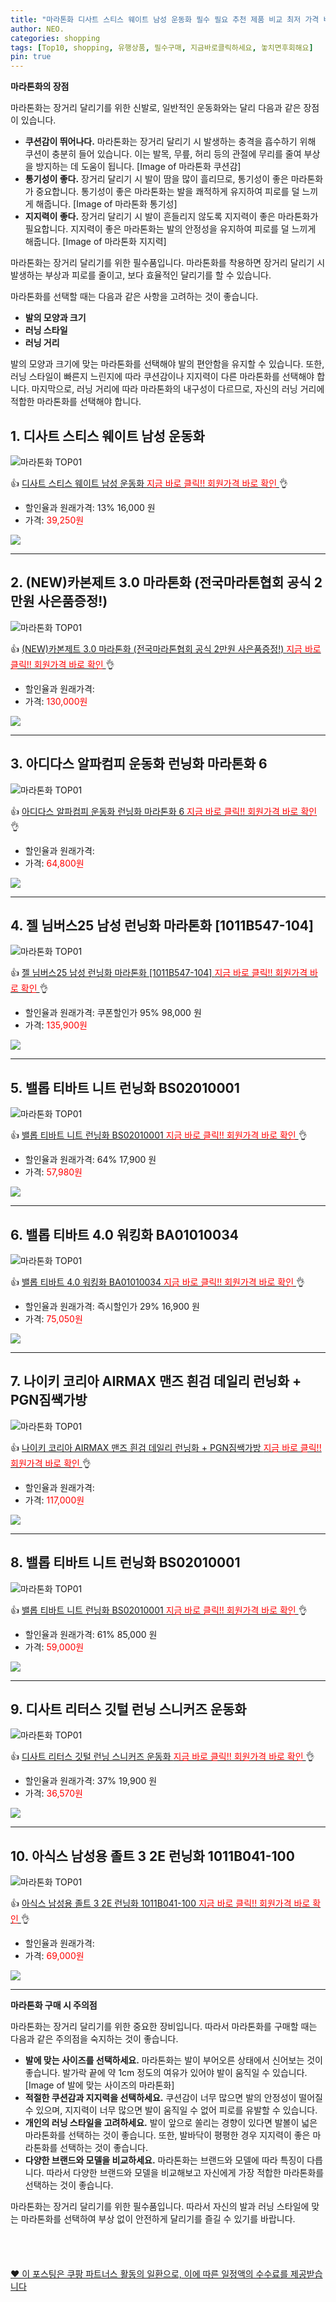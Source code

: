 ```yaml
---
title: "마라톤화 디사트 스티스 웨이트 남성 운동화 필수 필요 추천 제품 비교 최저 가격 비교 장점 구매 후기 구매평"
author: NEO.
categories: shopping
tags: [Top10, shopping, 유행상품, 필수구매, 지금바로클릭하세요, 놓치면후회해요]
pin: true
---
```

**마라톤화의 장점**

마라톤화는 장거리 달리기를 위한 신발로, 일반적인 운동화와는 달리 다음과 같은 장점이 있습니다.

* **쿠션감이 뛰어나다.** 마라톤화는 장거리 달리기 시 발생하는 충격을 흡수하기 위해 쿠션이 충분히 들어 있습니다. 이는 발목, 무릎, 허리 등의 관절에 무리를 줄여 부상을 방지하는 데 도움이 됩니다.
[Image of 마라톤화 쿠션감]
* **통기성이 좋다.** 장거리 달리기 시 발이 땀을 많이 흘리므로, 통기성이 좋은 마라톤화가 중요합니다. 통기성이 좋은 마라톤화는 발을 쾌적하게 유지하여 피로를 덜 느끼게 해줍니다.
[Image of 마라톤화 통기성]
* **지지력이 좋다.** 장거리 달리기 시 발이 흔들리지 않도록 지지력이 좋은 마라톤화가 필요합니다. 지지력이 좋은 마라톤화는 발의 안정성을 유지하여 피로를 덜 느끼게 해줍니다.
[Image of 마라톤화 지지력]

마라톤화는 장거리 달리기를 위한 필수품입니다. 마라톤화를 착용하면 장거리 달리기 시 발생하는 부상과 피로를 줄이고, 보다 효율적인 달리기를 할 수 있습니다.

마라톤화를 선택할 때는 다음과 같은 사항을 고려하는 것이 좋습니다.

* **발의 모양과 크기**
* **러닝 스타일**
* **러닝 거리**

발의 모양과 크기에 맞는 마라톤화를 선택해야 발의 편안함을 유지할 수 있습니다. 또한, 러닝 스타일이 빠른지 느린지에 따라 쿠션감이나 지지력이 다른 마라톤화를 선택해야 합니다. 마지막으로, 러닝 거리에 따라 마라톤화의 내구성이 다르므로, 자신의 러닝 거리에 적합한 마라톤화를 선택해야 합니다.

   

## 1. 디사트 스티스 웨이트 남성 운동화

![마라톤화 TOP01](https://thumbnail10.coupangcdn.com/thumbnails/remote/490x490ex/image/vendor_inventory/1e36/42db036d1c890577bec196132fe7b8239408a12d132fa38090ef642863c1.jpg)


👍 [디사트 스티스 웨이트 남성 운동화 <font color=red> 지금 바로 클릭!! 회원가격 바로 확인 </font> ](https://link.coupang.com/re/AFFSDP?lptag=AF3617701&subid=GithubCoopas&pageKey=6675315822&traceid=V0-153&itemId=15373627804&vendorItemId=85847746650) 👌 


- 할인율과 원래가격: 13%  16,000   원
- 가격: <span style='color:red'>39,250원</span>

[![](/discount_price.png)](https://link.coupang.com/re/AFFSDP?lptag=AF3617701&subid=GithubCoopas&pageKey=6675315822&traceid=V0-153&itemId=15373627804&vendorItemId=85847746650)

---


   

## 2. (NEW)카본제트 3.0 마라톤화 (전국마라톤협회 공식 2만원 사은품증정!)

![마라톤화 TOP01](https://thumbnail10.coupangcdn.com/thumbnails/remote/490x490ex/image/vendor_inventory/4cc0/fd7da59a52d789a13898d006726f881ee8551343153bcfc7722f07f32e2e.jpg)


👍 [(NEW)카본제트 3.0 마라톤화 (전국마라톤협회 공식 2만원 사은품증정!) <font color=red> 지금 바로 클릭!! 회원가격 바로 확인 </font> ](https://link.coupang.com/re/AFFSDP?lptag=AF3617701&subid=GithubCoopas&pageKey=7235384920&traceid=V0-153&itemId=18370198322&vendorItemId=85513721871) 👌 


- 할인율과 원래가격: 
- 가격: <span style='color:red'>130,000원</span>

[![](/discount_price.png)](https://link.coupang.com/re/AFFSDP?lptag=AF3617701&subid=GithubCoopas&pageKey=7235384920&traceid=V0-153&itemId=18370198322&vendorItemId=85513721871)

---


   

## 3. 아디다스 알파컴피 운동화 런닝화 마라톤화 6

![마라톤화 TOP01](https://thumbnail6.coupangcdn.com/thumbnails/remote/490x490ex/image/vendor_inventory/cf8e/3c7c2fb0bef257ae257f045ee3fb756d101b48956f0cc9b879e8c2eec1ff.jpg)


👍 [아디다스 알파컴피 운동화 런닝화 마라톤화 6 <font color=red> 지금 바로 클릭!! 회원가격 바로 확인 </font> ](https://link.coupang.com/re/AFFSDP?lptag=AF3617701&subid=GithubCoopas&pageKey=7610150617&traceid=V0-153&itemId=20153175659&vendorItemId=87246103262) 👌 


- 할인율과 원래가격: 
- 가격: <span style='color:red'>64,800원</span>

[![](/discount_price.png)](https://link.coupang.com/re/AFFSDP?lptag=AF3617701&subid=GithubCoopas&pageKey=7610150617&traceid=V0-153&itemId=20153175659&vendorItemId=87246103262)

---


   

## 4. 젤 님버스25 남성 런닝화 마라톤화 [1011B547-104]

![마라톤화 TOP01](https://thumbnail10.coupangcdn.com/thumbnails/remote/490x490ex/image/vendor_inventory/b96e/c45d143985a2fe229d52331e394e2b7652f03e907b7a78fae7ff832d0149.jpg)


👍 [젤 님버스25 남성 런닝화 마라톤화 [1011B547-104] <font color=red> 지금 바로 클릭!! 회원가격 바로 확인 </font> ](https://link.coupang.com/re/AFFSDP?lptag=AF3617701&subid=GithubCoopas&pageKey=7526244865&traceid=V0-153&itemId=19750516068&vendorItemId=86854027912) 👌 


- 할인율과 원래가격: 쿠폰할인가 95%  98,000   원
- 가격: <span style='color:red'>135,900원</span>

[![](/discount_price.png)](https://link.coupang.com/re/AFFSDP?lptag=AF3617701&subid=GithubCoopas&pageKey=7526244865&traceid=V0-153&itemId=19750516068&vendorItemId=86854027912)

---


   

## 5. 밸롭 티바트 니트 런닝화 BS02010001

![마라톤화 TOP01](https://thumbnail6.coupangcdn.com/thumbnails/remote/490x490ex/image/retail/images/855355206694329-469c7c9a-49b3-4300-a9b9-38ad3678f101.jpg)


👍 [밸롭 티바트 니트 런닝화 BS02010001 <font color=red> 지금 바로 클릭!! 회원가격 바로 확인 </font> ](https://link.coupang.com/re/AFFSDP?lptag=AF3617701&subid=GithubCoopas&pageKey=1987199303&traceid=V0-153&itemId=3381211093&vendorItemId=71367870641) 👌 


- 할인율과 원래가격: 64%  17,900   원
- 가격: <span style='color:red'>57,980원</span>

[![](/discount_price.png)](https://link.coupang.com/re/AFFSDP?lptag=AF3617701&subid=GithubCoopas&pageKey=1987199303&traceid=V0-153&itemId=3381211093&vendorItemId=71367870641)

---


   

## 6. 밸롭 티바트 4.0 워킹화 BA01010034

![마라톤화 TOP01](https://thumbnail10.coupangcdn.com/thumbnails/remote/490x490ex/image/retail/images/2023/04/18/11/2/265244e9-c1da-4633-8318-1192bf4e3ee6.jpg)


👍 [밸롭 티바트 4.0 워킹화 BA01010034 <font color=red> 지금 바로 클릭!! 회원가격 바로 확인 </font> ](https://link.coupang.com/re/AFFSDP?lptag=AF3617701&subid=GithubCoopas&pageKey=7276329566&traceid=V0-153&itemId=18568268489&vendorItemId=85705518658) 👌 


- 할인율과 원래가격: 즉시할인가 29%  16,900   원
- 가격: <span style='color:red'>75,050원</span>

[![](/discount_price.png)](https://link.coupang.com/re/AFFSDP?lptag=AF3617701&subid=GithubCoopas&pageKey=7276329566&traceid=V0-153&itemId=18568268489&vendorItemId=85705518658)

---


   

## 7. 나이키 코리아 AIRMAX 맨즈 흰검 데일리 런닝화 + PGN짐쌕가방

![마라톤화 TOP01](https://thumbnail8.coupangcdn.com/thumbnails/remote/490x490ex/image/vendor_inventory/52af/0fded505f36b0d523d5b4ada8920620a7525c966ff2d49cdd7f2a2e1d962.jpg)


👍 [나이키 코리아 AIRMAX 맨즈 흰검 데일리 런닝화 + PGN짐쌕가방 <font color=red> 지금 바로 클릭!! 회원가격 바로 확인 </font> ](https://link.coupang.com/re/AFFSDP?lptag=AF3617701&subid=GithubCoopas&pageKey=7650548290&traceid=V0-153&itemId=20354932006&vendorItemId=87439196497) 👌 


- 할인율과 원래가격: 
- 가격: <span style='color:red'>117,000원</span>

[![](/discount_price.png)](https://link.coupang.com/re/AFFSDP?lptag=AF3617701&subid=GithubCoopas&pageKey=7650548290&traceid=V0-153&itemId=20354932006&vendorItemId=87439196497)

---


   

## 8. 밸롭 티바트 니트 런닝화 BS02010001

![마라톤화 TOP01](https://thumbnail6.coupangcdn.com/thumbnails/remote/490x490ex/image/retail/images/2020/11/16/13/9/2e776e64-b3ea-4f47-b330-f70866f64a1b.jpg)


👍 [밸롭 티바트 니트 런닝화 BS02010001 <font color=red> 지금 바로 클릭!! 회원가격 바로 확인 </font> ](https://link.coupang.com/re/AFFSDP?lptag=AF3617701&subid=GithubCoopas&pageKey=1987199303&traceid=V0-153&itemId=5083111649&vendorItemId=72392753118) 👌 


- 할인율과 원래가격: 61%  85,000   원
- 가격: <span style='color:red'>59,000원</span>

[![](/discount_price.png)](https://link.coupang.com/re/AFFSDP?lptag=AF3617701&subid=GithubCoopas&pageKey=1987199303&traceid=V0-153&itemId=5083111649&vendorItemId=72392753118)

---


   

## 9. 디사트 리터스 깃털 런닝 스니커즈 운동화

![마라톤화 TOP01](https://thumbnail9.coupangcdn.com/thumbnails/remote/490x490ex/image/vendor_inventory/d32d/e7b6cc0bcbdb4100733a0d9f0458ed454d08ee0f6b1cbe61b6a67745ec03.jpg)


👍 [디사트 리터스 깃털 런닝 스니커즈 운동화 <font color=red> 지금 바로 클릭!! 회원가격 바로 확인 </font> ](https://link.coupang.com/re/AFFSDP?lptag=AF3617701&subid=GithubCoopas&pageKey=6675267816&traceid=V0-153&itemId=15373385085&vendorItemId=85847698909) 👌 


- 할인율과 원래가격: 37%  19,900   원
- 가격: <span style='color:red'>36,570원</span>

[![](/discount_price.png)](https://link.coupang.com/re/AFFSDP?lptag=AF3617701&subid=GithubCoopas&pageKey=6675267816&traceid=V0-153&itemId=15373385085&vendorItemId=85847698909)

---


   

## 10. 아식스 남성용 졸트 3 2E 런닝화 1011B041-100

![마라톤화 TOP01](https://thumbnail6.coupangcdn.com/thumbnails/remote/490x490ex/image/retail/images/2023/10/19/10/5/6ef88158-e656-4e11-89c7-1e6efa26a8db.jpg)


👍 [아식스 남성용 졸트 3 2E 런닝화 1011B041-100 <font color=red> 지금 바로 클릭!! 회원가격 바로 확인 </font> ](https://link.coupang.com/re/AFFSDP?lptag=AF3617701&subid=GithubCoopas&pageKey=7662314046&traceid=V0-153&itemId=20417092148&vendorItemId=87498864462) 👌 


- 할인율과 원래가격: 
- 가격: <span style='color:red'>69,000원</span>

[![](/discount_price.png)](https://link.coupang.com/re/AFFSDP?lptag=AF3617701&subid=GithubCoopas&pageKey=7662314046&traceid=V0-153&itemId=20417092148&vendorItemId=87498864462)

---
**마라톤화 구매 시 주의점**

마라톤화는 장거리 달리기를 위한 중요한 장비입니다. 따라서 마라톤화를 구매할 때는 다음과 같은 주의점을 숙지하는 것이 좋습니다.

* **발에 맞는 사이즈를 선택하세요.** 마라톤화는 발이 부어오른 상태에서 신어보는 것이 좋습니다. 발가락 끝에 약 1cm 정도의 여유가 있어야 발이 움직일 수 있습니다.
[Image of 발에 맞는 사이즈의 마라톤화]
* **적절한 쿠션감과 지지력을 선택하세요.** 쿠션감이 너무 많으면 발의 안정성이 떨어질 수 있으며, 지지력이 너무 많으면 발이 움직일 수 없어 피로를 유발할 수 있습니다.
* **개인의 러닝 스타일을 고려하세요.** 발이 앞으로 쏠리는 경향이 있다면 발볼이 넓은 마라톤화를 선택하는 것이 좋습니다. 또한, 발바닥이 평평한 경우 지지력이 좋은 마라톤화를 선택하는 것이 좋습니다.
* **다양한 브랜드와 모델을 비교하세요.** 마라톤화는 브랜드와 모델에 따라 특징이 다릅니다. 따라서 다양한 브랜드와 모델을 비교해보고 자신에게 가장 적합한 마라톤화를 선택하는 것이 좋습니다.

마라톤화는 장거리 달리기를 위한 필수품입니다. 따라서 자신의 발과 러닝 스타일에 맞는 마라톤화를 선택하여 부상 없이 안전하게 달리기를 즐길 수 있기를 바랍니다.<br><br><br><br><br> [ ❤  이 포스팅은 쿠팡 파트너스 활동의 일환으로, 이에 따른 일정액의 수수료를 제공받습니다](https://link.coupang.com/a/bcEFyh)